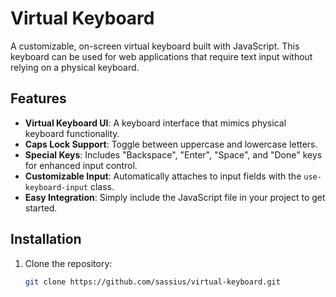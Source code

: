 # Virtual Keyboard

A customizable, on-screen virtual keyboard built with JavaScript. This keyboard can be used for web applications that require text input without relying on a physical keyboard.

## Features

- **Virtual Keyboard UI**: A keyboard interface that mimics physical keyboard functionality.
- **Caps Lock Support**: Toggle between uppercase and lowercase letters.
- **Special Keys**: Includes "Backspace", "Enter", "Space", and "Done" keys for enhanced input control.
- **Customizable Input**: Automatically attaches to input fields with the `use-keyboard-input` class.
- **Easy Integration**: Simply include the JavaScript file in your project to get started.



## Installation

1. Clone the repository:
   ```bash
   git clone https://github.com/sassius/virtual-keyboard.git

